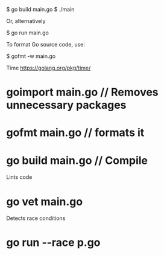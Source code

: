 $ go build main.go
$ ./main

Or, alternatively

$ go run main.go

To format Go source code, use:

$ gofmt -w main.go

Time https://golang.org/pkg/time/

# goimport main.go  // Removes unnecessary packages
# gofmt main.go // formats it
# go build main.go // Compile

Lints code

# go vet main.go

Detects race conditions

# go run --race p.go

